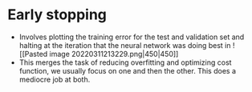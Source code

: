 # Early stopping
- Involves plotting the training error for the test and validation set and halting at the iteration that the neural network was doing best in
![[Pasted image 20220311213229.png|450|450]]
- This merges the task of reducing overfitting and optimizing cost function, we usually focus on one and then the other. This does a mediocre job at both.